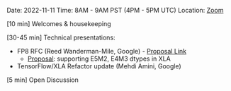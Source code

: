 Date: 2022-11-11
Time: 8AM - 9AM PST (4PM - 5PM UTC)
Location: [Zoom](https://us02web.zoom.us/j/87557882524?pwd=QUJZQlZub0tRTk1CbCt4eFYzZ0lJUT09)

[10 min] Welcomes & housekeeping 

[30-45 min] Technical presentations: 
  * FP8 RFC (Reed Wanderman-Mile, Google) - [Proposal Link](https://github.com/openxla/xla/discussions/22)
    * [Proposal](https://github.com/openxla/xla/discussions/22): supporting E5M2, E4M3 dtypes in XLA
  * TensorFlow/XLA Refactor update (Mehdi Amini, Google)
  
[5 min] Open Discussion
